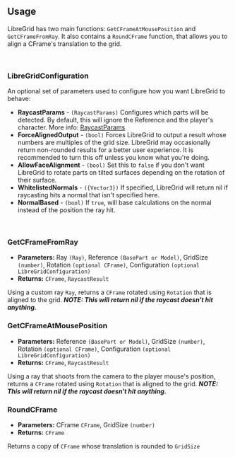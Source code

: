 ## Usage
LibreGrid has two main functions: `GetCFrameAtMousePosition` and `GetCFrameFromRay`. It also contains a `RoundCFrame` function, that allows you to align a CFrame's translation to the grid.

<br>

### LibreGridConfiguration
An optional set of parameters used to configure how you want LibreGrid to behave:
- **RaycastParams** - `(RaycastParams)` Configures which parts will be detected. By default, this will ignore the Reference and the player's character. More info: [RaycastParams](https://create.roblox.com/docs/reference/engine/datatypes/RaycastParams)
- **ForceAlignedOutput** - `(bool)` Forces LibreGrid to output a result whose numbers are multiples of the grid size. LibreGrid may occasionally return non-rounded results for a better user experience. It is recommended to turn this off unless you know what you're doing.
- **AllowFaceAlignment** - `(bool)` Set this to `false` if you don't want LibreGrid to rotate parts on tilted surfaces depending on the rotation of their surface.
- **WhitelistedNormals** - `({Vector3})` If specified, LibreGrid will return nil if raycasting hits a normal that isn't specified here.
- **NormalBased** - `(bool)` If `true`, will base calculations on the normal instead of the position the ray hit.

<br>

### GetCFrameFromRay
- **Parameters:** Ray `(Ray)`, Reference `(BasePart or Model)`, GridSize `(number)`, Rotation `(optional CFrame)`, Configuration `(optional LibreGridConfiguration)` <br>
- **Returns:** `CFrame`, `RaycastResult`

Using a custom ray `Ray`, returns a `CFrame` rotated using `Rotation` that is aligned to the grid. ***NOTE: This will return nil if the raycast doesn't hit anything.***

### GetCFrameAtMousePosition
- **Parameters:** Reference `(BasePart or Model)`, GridSize `(number)`, Rotation `(optional CFrame)`, Configuration `(optional LibreGridConfiguration)` <br>
- **Returns:** `CFrame`, `RaycastResult`

Using a ray that shoots from the camera to the player mouse's position, returns a `CFrame` rotated using `Rotation` that is aligned to the grid. ***NOTE: This will return nil if the raycast doesn't hit anything.***

### RoundCFrame
- **Parameters:** CFrame `CFrame`, GridSize `(number)` <br>
- **Returns:** `CFrame`

Returns a copy of `CFrame` whose translation is rounded to `GridSize` 
